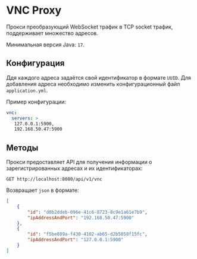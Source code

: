 # VNC Proxy

Прокси преобразующий WebSocket трафик в TCP socket трафик, поддерживает множество адресов.

Минимальная версия Java: `17`.

## Конфигурация

Ддя каждого адреса задаётся свой идентификатор в формате `UUID`.
Для добавления адреса необходимо изменить конфигурационный файл `application.yml`.

Пример конфигурации:
```yaml
vnc:
  servers: >
   127.0.0.1:5900,
   192.168.50.47:5900
```

## Методы

Прокси предоставляет API для получения информации о зарегистрированных адресах и их идентификаторах:

```http request
GET http://localhost:8080/api/v1/vnc
```

Возвращает `json` в формате:

```json
[
    {
        "id": "d0b2ddeb-096e-41c6-8723-8c9e1a61e7b9",
        "ipAddressAndPort": "192.168.50.47:5900"
    },
    {
        "id": "f5be889a-f430-4102-ab65-d2b5858f15fc",
        "ipAddressAndPort": "127.0.0.1:5900"
    }
]
```
